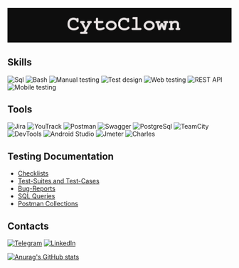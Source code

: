 ![Header](https://github.com/CytoClown/CytoClown/blob/main/assets/Header.png)

## Skills
![Sql](https://img.shields.io/badge/Sql-090909?style=for-the-badge&logo=Sql&logoColor=0b66c2%20)
![Bash](https://img.shields.io/badge/Bash-090909?style=for-the-badge&logo=Bash&logoColor=0b66c2%20)
![Manual testing](https://img.shields.io/badge/Manual%20testing-090909?style=for-the-badge&logo=Manual%20testing&logoColor=0b66c2%20)
![Test design](https://img.shields.io/badge/Test%20design-090909?style=for-the-badge&logo=Test%20design&logoColor=0b66c2%20)
![Web testing](https://img.shields.io/badge/Web%20testing-090909?style=for-the-badge&logo=Web%20testing&logoColor=0b66c2%20)
![REST API](https://img.shields.io/badge/REST%20API-090909?style=for-the-badge&logo=REST%20API&logoColor=0b66c2%20)
![Mobile testing](https://img.shields.io/badge/Mobile%20testing-090909?style=for-the-badge&logo=Mobile%20testing&logoColor=0b66c2%20)

## Tools
![Jira](https://img.shields.io/badge/Jira-090909?style=for-the-badge&logo=Jira&logoColor=47C5FB)
![YouTrack](https://img.shields.io/badge/YouTrack-090909?style=for-the-badge&logo=YouTrack&logoColor=909090)
![Postman](https://img.shields.io/badge/Postman-090909?style=for-the-badge&logo=Postman&logoColor=ff6c37)
![Swagger](https://img.shields.io/badge/Swagger-090909?style=for-the-badge&logo=swagger)
![PostgreSql](https://img.shields.io/badge/PostgreSql-090909?style=for-the-badge&logo=PostgreSql&logoColor=31648c%20)
![TeamCity](https://img.shields.io/badge/teamcity-090909?style=for-the-badge&logo=teamcity&logoColor=909090)
![DevTools](https://img.shields.io/badge/Devtools-090909?style=for-the-badge&logo=google%20chrome)
![Android Studio](https://img.shields.io/badge/Android%20Studio-090909?style=for-the-badge&logo=Android%20Studio&logoColor=31648c%20)
![Jmeter](https://img.shields.io/badge/Jmeter-090909?style=for-the-badge&logo=Jmeter&logoColor=31648c%20)
![Charles](https://img.shields.io/badge/Charles-090909?style=for-the-badge&logo=Charles&logoColor=31648c%20)

## Testing Documentation

- [Checklists]()
- [Test-Suites and Test-Cases]()
- [Bug-Reports]()
- [SQL Queries]()
- [Postman Collections]()

## Contacts
[![Telegram](https://img.shields.io/badge/Telegram-090909?style=for-the-badge&logo=Telegram&logoColor=31648c%20)](https://t.me//knyaz335)
[![LinkedIn](https://img.shields.io/badge/LinkedIn-090909?style=for-the-badge&logo=LinkedIn&logoColor=0b66c2%20)](https://www.linkedin.com/in/nikolay-knyazev-55a4584a)

[![Anurag's GitHub stats](https://github-readme-stats.vercel.app/api?username=cytoclown&show_icons=true&include_all_commits=true&count_private=true)](https://github.com/anuraghazra/github-readme-stats)